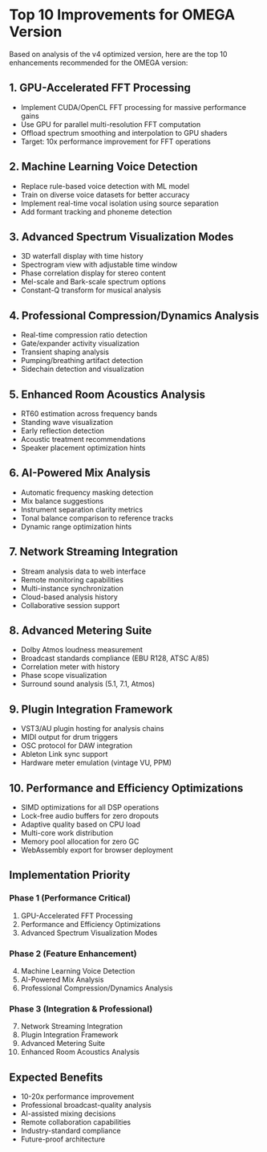 # Top 10 Improvements for OMEGA Version

Based on analysis of the v4 optimized version, here are the top 10 enhancements recommended for the OMEGA version:

## 1. GPU-Accelerated FFT Processing
- Implement CUDA/OpenCL FFT processing for massive performance gains
- Use GPU for parallel multi-resolution FFT computation
- Offload spectrum smoothing and interpolation to GPU shaders
- Target: 10x performance improvement for FFT operations

## 2. Machine Learning Voice Detection
- Replace rule-based voice detection with ML model
- Train on diverse voice datasets for better accuracy
- Implement real-time vocal isolation using source separation
- Add formant tracking and phoneme detection

## 3. Advanced Spectrum Visualization Modes
- 3D waterfall display with time history
- Spectrogram view with adjustable time window
- Phase correlation display for stereo content
- Mel-scale and Bark-scale spectrum options
- Constant-Q transform for musical analysis

## 4. Professional Compression/Dynamics Analysis
- Real-time compression ratio detection
- Gate/expander activity visualization
- Transient shaping analysis
- Pumping/breathing artifact detection
- Sidechain detection and visualization

## 5. Enhanced Room Acoustics Analysis
- RT60 estimation across frequency bands
- Standing wave visualization
- Early reflection detection
- Acoustic treatment recommendations
- Speaker placement optimization hints

## 6. AI-Powered Mix Analysis
- Automatic frequency masking detection
- Mix balance suggestions
- Instrument separation clarity metrics
- Tonal balance comparison to reference tracks
- Dynamic range optimization hints

## 7. Network Streaming Integration
- Stream analysis data to web interface
- Remote monitoring capabilities
- Multi-instance synchronization
- Cloud-based analysis history
- Collaborative session support

## 8. Advanced Metering Suite
- Dolby Atmos loudness measurement
- Broadcast standards compliance (EBU R128, ATSC A/85)
- Correlation meter with history
- Phase scope visualization
- Surround sound analysis (5.1, 7.1, Atmos)

## 9. Plugin Integration Framework
- VST3/AU plugin hosting for analysis chains
- MIDI output for drum triggers
- OSC protocol for DAW integration
- Ableton Link sync support
- Hardware meter emulation (vintage VU, PPM)

## 10. Performance and Efficiency Optimizations
- SIMD optimizations for all DSP operations
- Lock-free audio buffers for zero dropouts
- Adaptive quality based on CPU load
- Multi-core work distribution
- Memory pool allocation for zero GC
- WebAssembly export for browser deployment

## Implementation Priority

### Phase 1 (Performance Critical)
1. GPU-Accelerated FFT Processing
2. Performance and Efficiency Optimizations
3. Advanced Spectrum Visualization Modes

### Phase 2 (Feature Enhancement) 
4. Machine Learning Voice Detection
5. AI-Powered Mix Analysis
6. Professional Compression/Dynamics Analysis

### Phase 3 (Integration & Professional)
7. Network Streaming Integration
8. Plugin Integration Framework
9. Advanced Metering Suite
10. Enhanced Room Acoustics Analysis

## Expected Benefits
- 10-20x performance improvement
- Professional broadcast-quality analysis
- AI-assisted mixing decisions
- Remote collaboration capabilities
- Industry-standard compliance
- Future-proof architecture